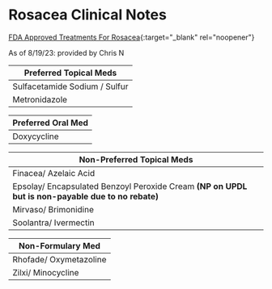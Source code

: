 # Rosacea Clinical Notes

[FDA Approved Treatments For Rosacea](https://www.rosacea.org/patients/management-options/fda-approved-rosacea-treatments){:target="_blank" rel="noopener"}

As of 8/19/23: provided by Chris N

| Preferred Topical Meds |
|---------------|
|  Sulfacetamide Sodium / Sulfur    |
| Metronidazole |


| Preferred Oral Med |
|---------------|
|  Doxycycline    |



| Non-Preferred Topical Meds |
|---------------|
| Finacea/ Azelaic Acid  |
| Epsolay/ Encapsulated Benzoyl Peroxide Cream **(NP on UPDL but is non-payable due to no rebate)**  |
| Mirvaso/ Brimonidine |
| Soolantra/ Ivermectin |



| Non-Formulary Med |
|---------------|
| Rhofade/ Oxymetazoline |
| Zilxi/ Minocycline |
